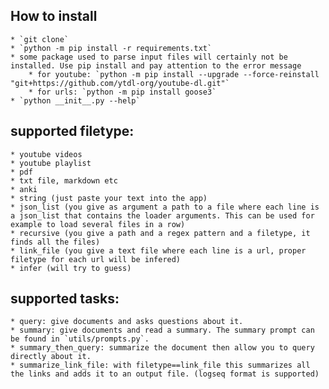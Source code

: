 ## How to install
    * `git clone`
    * `python -m pip install -r requirements.txt`
    * some package used to parse input files will certainly not be installed. Use pip install and pay attention to the error message
        * for youtube: `python -m pip install --upgrade --force-reinstall "git+https://github.com/ytdl-org/youtube-dl.git"`
        * for urls: `python -m pip install goose3`
    * `python __init__.py --help`

## supported filetype:
    * youtube videos
    * youtube playlist
    * pdf
    * txt file, markdown etc
    * anki
    * string (just paste your text into the app)
    * json_list (you give as argument a path to a file where each line is a json_list that contains the loader arguments. This can be used for example to load several files in a row)
    * recursive (you give a path and a regex pattern and a filetype, it finds all the files)
    * link_file (you give a text file where each line is a url, proper filetype for each url will be infered)
    * infer (will try to guess)

## supported tasks:
    * query: give documents and asks questions about it.
    * summary: give documents and read a summary. The summary prompt can be found in `utils/prompts.py`.
    * summary_then_query: summarize the document then allow you to query directly about it.
    * summarize_link_file: with filetype==link_file this summarizes all the links and adds it to an output file. (logseq format is supported)
